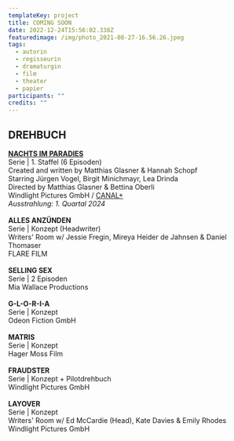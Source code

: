```yaml
---
templateKey: project
title: COMING SOON
date: 2022-12-24T15:56:02.338Z
featuredimage: /img/photo_2021-08-27-16.56.26.jpeg
tags:
  - autorin
  - regisseurin
  - dramaturgin
  - film
  - theater
  - papier
participants: ""
credits: ""
---
```

## **DREHBUCH**

**[NACHTS IM PARADIES](https://www.hollywoodreporter.com/tv/tv-news/zombie-oktoberfest-series-night-in-paradise-starz-first-german-original-1235105316/)**\
Serie | 1. Staffel (6 Episoden)\
Created and written by Matthias Glasner & Hannah Schopf \
Starring Jürgen Vogel, Birgit Minichmayr, Lea Drinda\
Directed by Matthias Glasner & Bettina Oberli\
Windlight Pictures GmbH / [CANAL+](https://presse.canalplus.at/news-canal-sichert-sich-windlight-pictures-nachts-im-paradies-als-erstes-canal-original-im-fiction-bereich?id=188606&menueid=30131&l=deutsch)\
*Ausstrahlung: 1. Quartal 2024*\
\
**ALLES ANZÜNDEN**\
﻿Serie | Konzept (Headwriter)\
Writers' Room w/ Jessie Fregin, Mireya Heider de Jahnsen & Daniel Thomaser\
FLARE FILM\
\
**SELLING SEX** \
Serie | 2 Episoden\
Mia Wallace Productions\
\
**G-L-O-R-I-A**\
Serie | Konzept\
Odeon Fiction GmbH\
\
**MATRIS**\
Serie | Konzept\
Hager Moss Film\
\
**FRAUDSTER**\
Serie | Konzept + Pilotdrehbuch\
Windlight Pictures GmbH\
\
**LAYOVER**\
Serie | Konzept\
Writers' Room w/ Ed McCardie (Head), Kate Davies & Emily Rhodes\
Windlight Pictures GmbH